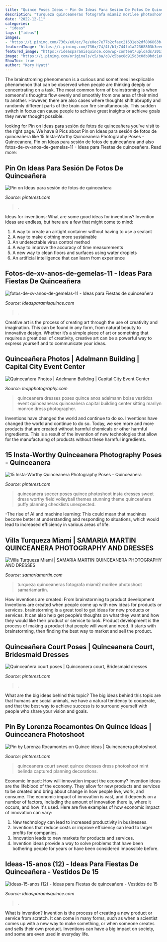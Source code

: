 ```yaml
---
title: "Quince Poses Ideas ~ Pin On Ideas Para Sesión De Fotos De Quinceañera"
description: "Turqueza quinceaneras fotografa miami2 morilee photoshoot samariamartin"
date: "2022-12-11"
categories:
- "ideas"
tags: ["ideas"]
images:
- "https://i.pinimg.com/736x/e0/ec/7e/e0ec7e77b2cfaec21631eb2df806863b--quinceanera-ideas-para.jpg"
featuredImage: "https://i.pinimg.com/736x/74/4f/b1/744fb1a22368803b3eec92127e4a39f2--quinceanera-photography-quinceanera-photoshoot-poses.jpg"
featured_image: "https://ideasparamisquince.com/wp-content/uploads/2017/06/ideas-15-anos-12.jpg"
image: "https://i.pinimg.com/originals/c5/ba/c8/c5bac8d915d3c0db8bdc1e06860687c2.jpg"
ShowToc: true
author: "Kory Hyatt"
---
```



The brainstroming phenomenon is a curious and sometimes inexplicable phenomenon that can be observed when people are thinking deeply or concentrating on a task. The most common form of brainstroming is when someone's thoughts flow evenly and smoothly from one area of their mind to another. However, there are also cases where thoughts shift abruptly and randomly different parts of the brain can fire simultaneously. This sudden switch in focus can cause people to achieve great insights or achieve goals they never thought possible.

	

		
looking for Pin on Ideas para sesión de fotos de quinceañera you've visit to the right page. We have 8 Pics about Pin on Ideas para sesión de fotos de quinceañera like 15 Insta-Worthy Quinceanera Photography Poses - Quinceanera, Pin on Ideas para sesión de fotos de quinceañera and also fotos-de-xv-anos-de-gemelas-11 - Ideas para Fiestas de quinceañera. Read more:
		
    
## Pin On Ideas Para Sesión De Fotos De Quinceañera

<img loading=lazy src="https://i.pinimg.com/736x/e0/ec/7e/e0ec7e77b2cfaec21631eb2df806863b--quinceanera-ideas-para.jpg" onerror="this.onerror=null;this.src='https://tse3.mm.bing.net/th?id=OIP.LrJ4OIiMl_50lKgFLtfjkQHaLG&amp;pid=15.1';" alt="Pin on Ideas para sesión de fotos de quinceañera">

_Source: pinterest.com_

>. 

	

Ideas for inventions: What are some good ideas for inventions?
Invention ideas are endless, but here are a few that might come to mind:
1. A way to create an airtight container without having to use a sealant 
2. A way to make clothing more sustainable 
3. An undetectable virus control method 
4. A way to improve the accuracy of time measurements 
5. A new way to clean floors and surfaces using water droplets 
6. An artificial intelligence that can learn from experience 

    
## Fotos-de-xv-anos-de-gemelas-11 - Ideas Para Fiestas De Quinceañera

<img loading=lazy src="https://ideasparamisquince.com/wp-content/uploads/2016/07/Fotos-de-xv-años-de-gemelas-11-1.jpg" onerror="this.onerror=null;this.src='https://tse4.mm.bing.net/th?id=OIP.2woElfWLY2ar5c4qlb6N2QHaLH&amp;pid=15.1';" alt="fotos-de-xv-anos-de-gemelas-11 - Ideas para Fiestas de quinceañera">

_Source: ideasparamisquince.com_

>. 

	

Creative art is the process of creating art through the use of creativity and imagination. This can be found in any form, from natural beauty to innovative design. Whether it’s a simple piece of art or something that requires a great deal of creativity, creative art can be a powerful way to express yourself and to communicate your ideas.

    
## Quinceañera Photos | Adelmann Building | Capital City Event Center

<img loading=lazy src="http://leapphotography.com/blog/wp-content/uploads/2012/03/Quinceanera-photo-0005-wedding-photography.jpg" onerror="this.onerror=null;this.src='https://tse2.mm.bing.net/th?id=OIP.S0jl1IvnkMzKwyetTN-SxgHaK4&amp;pid=15.1';" alt="Quinceañera Photos | Adelmann Building | Capital City Event Center">

_Source: leapphotography.com_

>quinceanera dresses poses quince anos adelmann boise vestidos event quinceaneras quinceañera capital building center sitting marilyn monroe dress photographer. 

	

Inventions have changed the world and continue to do so.
Inventions have changed the world and continue to do so. Today, we see more and more products that are created without harmful chemicals or other harmful ingredients. This is a result of the invention of new technologies that allow for the manufacturing of products without these harmful ingredients.

    
## 15 Insta-Worthy Quinceanera Photography Poses - Quinceanera

<img loading=lazy src="https://i.pinimg.com/736x/74/4f/b1/744fb1a22368803b3eec92127e4a39f2--quinceanera-photography-quinceanera-photoshoot-poses.jpg" onerror="this.onerror=null;this.src='https://tse4.mm.bing.net/th?id=OIP.31eivM6vyDDDHdHUgNeTbgHaLE&amp;pid=15.1';" alt="15 Insta-Worthy Quinceanera Photography Poses - Quinceanera">

_Source: pinterest.com_

>quinceanera soccer poses quince photoshoot insta dresses sweet dress worthy field volleyball themes stunning theme quinceañera puffy planning checklists unexpected. 

	

-The rise of AI and machine learning: This could mean that machines become better at understanding and responding to situations, which would lead to increased efficiency in various areas of life.

    
## Villa Turqueza Miami | SAMARIA MARTIN QUINCEANERA PHOTOGRAPHY AND DRESSES

<img loading=lazy src="https://842803.smushcdn.com/1759969/wp-content/uploads/2020/02/quinceanera-dresses-in-Tampa-quinceanera-best-photoshoot-princess-quinceanera-dresses-vestidos-morilee-para-quinceaneras-mejor-fotografa-de-quinceaneras-en-miami2-980x498.jpg?lossy=0&amp;strip=1&amp;webp=1" onerror="this.onerror=null;this.src='https://tse4.mm.bing.net/th?id=OIP.18ZfBjy6GV7af-_FY57RHAHaDw&amp;pid=15.1';" alt="Villa Turqueza Miami | SAMARIA MARTIN QUINCEANERA PHOTOGRAPHY AND DRESSES">

_Source: samariamartin.com_

>turqueza quinceaneras fotografa miami2 morilee photoshoot samariamartin. 

	

How inventions are created: From brainstorming to product development
Inventions are created when people come up with new ideas for products or services. brainstorming is a great tool to get ideas for new products or services. It can also help get people’s thoughts on what they want and how they would like their product or service to look. Product development is the process of making a product that people will want and need. It starts with brainstorming, then finding the best way to market and sell the product.

    
## Quinceañera Court Poses | Quinceanera Court, Bridesmaid Dresses

<img loading=lazy src="https://i.pinimg.com/originals/d1/a0/32/d1a0321d283e7acea5fee11fc3f6d707.jpg" onerror="this.onerror=null;this.src='https://tse2.mm.bing.net/th?id=OIP.p1DLBcbduTO4XKDlbNINXAHaHa&amp;pid=15.1';" alt="Quinceañera court poses | Quinceanera court, Bridesmaid dresses">

_Source: pinterest.com_

>. 

	

What are the big ideas behind this topic?
The big ideas behind this topic are that humans are social animals, we have a natural tendency to cooperate, and that the best way to achieve success is to surround yourself with people who share your vision and goals.

    
## Pin By Lorenza Rocamontes On Quince Ideas | Quinceanera Photoshoot

<img loading=lazy src="https://i.pinimg.com/originals/c5/ba/c8/c5bac8d915d3c0db8bdc1e06860687c2.jpg" onerror="this.onerror=null;this.src='https://tse4.mm.bing.net/th?id=OIP.YxM-l2fOU8ZDJJRfQjU2IAHaLI&amp;pid=15.1';" alt="Pin by Lorenza Rocamontes on Quince ideas | Quinceanera photoshoot">

_Source: pinterest.com_

>quinceanera court sweet quince dresses dress photoshoot mint belinda captured planning decorations. 

	

Economic Impact: How will innovation impact the economy?
Invention ideas are the lifeblood of the economy. They allow for new products and services to be created and bring about change in how people live, work, and consume. The economic impact of innovation is vast, and it depends on a number of factors, including the amount of innovation there is, where it occurs, and how it's used. Here are five examples of how economic impact of innovation can vary: 
1. New technology can lead to increased productivity in businesses. 
2. Inventions that reduce costs or improve efficiency can lead to larger profits for companies. 
3. Innovation leads to new markets for products and services. 
4. Invention ideas provide a way to solve problems that have been bothering people for years or have been considered impossible before. 

    
## Ideas-15-anos (12) - Ideas Para Fiestas De Quinceañera - Vestidos De 15

<img loading=lazy src="https://ideasparamisquince.com/wp-content/uploads/2017/06/ideas-15-anos-12.jpg" onerror="this.onerror=null;this.src='https://tse4.mm.bing.net/th?id=OIP.W2s1FwFawPDys81z3kfTxgHaHa&amp;pid=15.1';" alt="ideas-15-anos (12) - Ideas para Fiestas de quinceañera - Vestidos de 15">

_Source: ideasparamisquince.com_

>. 

	

What is invention?
Invention is the process of creating a new product or service from scratch. It can come in many forms, such as when a scientist comes up with a new way to make something, or when someone creates and sells their own product. Inventions can have a big impact on society, and some are even used in everyday life.

